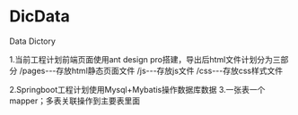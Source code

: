 # DicData
Data Dictory

1.当前工程计划前端页面使用ant design pro搭建，导出后html文件计划分为三部分
  /pages---存放html静态页面文件
  /js---存放js文件
  /css---存放css样式文件
  
2.Springboot工程计划使用Mysql+Mybatis操作数据库数据
3.一张表一个mapper；多表关联操作到主要表里面
